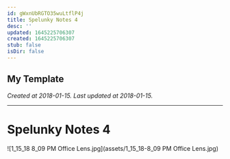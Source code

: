 ```yaml
---
id: gWxnUbRGTO35wuLtflP4j
title: Spelunky Notes 4
desc: ''
updated: 1645225706307
created: 1645225706307
stub: false
isDir: false
---
```

My Template
---

_Created at 2018-01-15._
_Last updated at 2018-01-15._




---

# Spelunky Notes 4


![1_15_18 8_09 PM Office Lens.jpg](assets/1_15_18-8_09 PM Office Lens.jpg)

